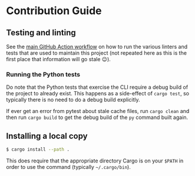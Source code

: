 # Contribution Guide

## Testing and linting

See the
[main GitHub Action workflow](https://github.com/brettcannon/python-launcher/blob/main/.github/workflows/main.yml)
on how to run the various linters and tests that are used to maintain this
project (not repeated here as this is the first place that information will
go stale 😉).

### Running the Python tests

Do note that the Python tests that exercise the CLI require a debug build of the
project to already exist. This happens as a side-effect of `cargo test`, so
typically there is no need to do a debug build explicitly.

If ever get an error from pytest about stale cache files, run `cargo clean` and
then run `cargo build` to get the debug build of the `py` command built again.

## Installing a local copy

```bash
$ cargo install --path .
```

This does require that the appropriate directory Cargo is on your `$PATH` in
order to use the command (typically `~/.cargo/bin`).
